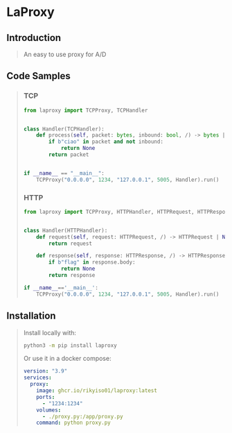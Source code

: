 # LaProxy

## Introduction

> An easy to use proxy for A/D

## Code Samples

> ### TCP
>
> ```python
> from laproxy import TCPProxy, TCPHandler
> 
> 
> class Handler(TCPHandler):
>     def process(self, packet: bytes, inbound: bool, /) -> bytes | None:
>         if b"ciao" in packet and not inbound:
>             return None
>         return packet
> 
> 
> if __name__ == "__main__":
>     TCPProxy("0.0.0.0", 1234, "127.0.0.1", 5005, Handler).run()
> ```
>
> ### HTTP
>
> ```python
> from laproxy import TCPProxy, HTTPHandler, HTTPRequest, HTTPResponse
> 
> 
> class Handler(HTTPHandler):
>     def request(self, request: HTTPRequest, /) -> HTTPRequest | None:
>         return request
> 
>     def response(self, response: HTTPResponse, /) -> HTTPResponse | None:
>         if b"flag" in response.body:
>             return None
>         return response
> 
> if __name__=='__main__':
>     TCPProxy("0.0.0.0", 1234, "127.0.0.1", 5005, Handler).run()
> ```
>

## Installation

> Install locally with:
>
> ```bash
> python3 -m pip install laproxy
> ```
>
> Or use it in a docker compose:
>
> ```yaml
> version: "3.9"
> services:
>   proxy:
>     image: ghcr.io/rikyiso01/laproxy:latest
>     ports:
>       - "1234:1234"
>     volumes:
>       - ./proxy.py:/app/proxy.py
>     command: python proxy.py
> ```